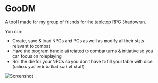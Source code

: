 # GooDM

A tool I made for my group of friends for the tabletop RPG Shadowrun.

You can:

- Create, save & load NPCs and PCs as well as modify all their stats relevant to combat
- Have the program handle all related to combat turns & initiative so you can focus on roleplaying
- Roll the die for your NPCs so you don't have to fill your table with dice (unless you're into that sort of stuff)

![Screenshot](https://i.gyazo.com/c50a1ea762bdceab7de0c03ca901bdae.png)
